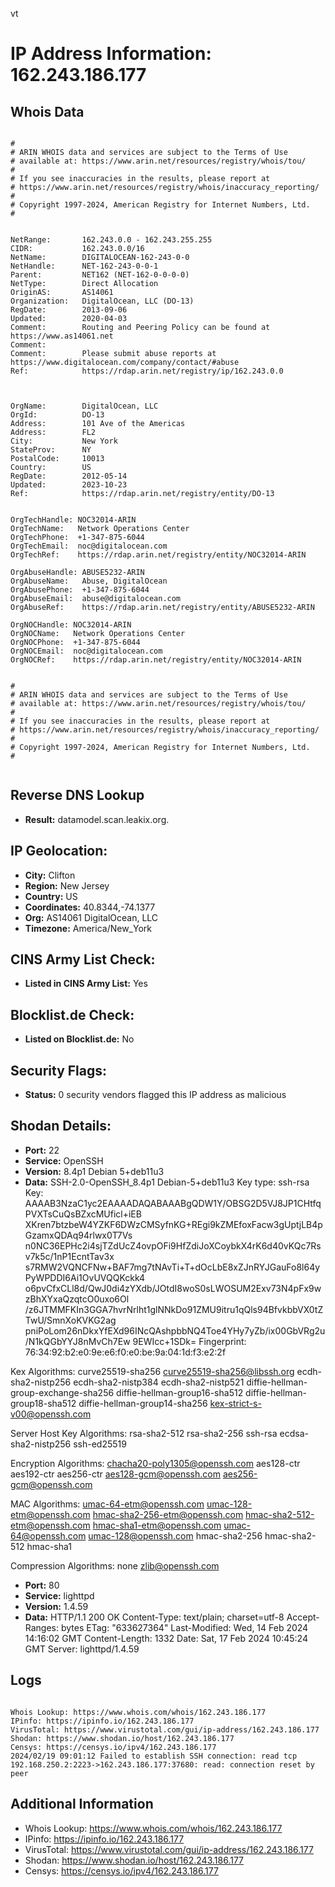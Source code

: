 vt
# IP Address Information: 162.243.186.177

## Whois Data
```

#
# ARIN WHOIS data and services are subject to the Terms of Use
# available at: https://www.arin.net/resources/registry/whois/tou/
#
# If you see inaccuracies in the results, please report at
# https://www.arin.net/resources/registry/whois/inaccuracy_reporting/
#
# Copyright 1997-2024, American Registry for Internet Numbers, Ltd.
#


NetRange:       162.243.0.0 - 162.243.255.255
CIDR:           162.243.0.0/16
NetName:        DIGITALOCEAN-162-243-0-0
NetHandle:      NET-162-243-0-0-1
Parent:         NET162 (NET-162-0-0-0-0)
NetType:        Direct Allocation
OriginAS:       AS14061
Organization:   DigitalOcean, LLC (DO-13)
RegDate:        2013-09-06
Updated:        2020-04-03
Comment:        Routing and Peering Policy can be found at https://www.as14061.net
Comment:        
Comment:        Please submit abuse reports at https://www.digitalocean.com/company/contact/#abuse
Ref:            https://rdap.arin.net/registry/ip/162.243.0.0



OrgName:        DigitalOcean, LLC
OrgId:          DO-13
Address:        101 Ave of the Americas
Address:        FL2
City:           New York
StateProv:      NY
PostalCode:     10013
Country:        US
RegDate:        2012-05-14
Updated:        2023-10-23
Ref:            https://rdap.arin.net/registry/entity/DO-13


OrgTechHandle: NOC32014-ARIN
OrgTechName:   Network Operations Center
OrgTechPhone:  +1-347-875-6044 
OrgTechEmail:  noc@digitalocean.com
OrgTechRef:    https://rdap.arin.net/registry/entity/NOC32014-ARIN

OrgAbuseHandle: ABUSE5232-ARIN
OrgAbuseName:   Abuse, DigitalOcean 
OrgAbusePhone:  +1-347-875-6044 
OrgAbuseEmail:  abuse@digitalocean.com
OrgAbuseRef:    https://rdap.arin.net/registry/entity/ABUSE5232-ARIN

OrgNOCHandle: NOC32014-ARIN
OrgNOCName:   Network Operations Center
OrgNOCPhone:  +1-347-875-6044 
OrgNOCEmail:  noc@digitalocean.com
OrgNOCRef:    https://rdap.arin.net/registry/entity/NOC32014-ARIN


#
# ARIN WHOIS data and services are subject to the Terms of Use
# available at: https://www.arin.net/resources/registry/whois/tou/
#
# If you see inaccuracies in the results, please report at
# https://www.arin.net/resources/registry/whois/inaccuracy_reporting/
#
# Copyright 1997-2024, American Registry for Internet Numbers, Ltd.
#


```
## Reverse DNS Lookup
- **Result:** datamodel.scan.leakix.org.

## IP Geolocation:
- **City:** Clifton
- **Region:** New Jersey
- **Country:** US
- **Coordinates:** 40.8344,-74.1377
- **Org:** AS14061 DigitalOcean, LLC
- **Timezone:** America/New_York

## CINS Army List Check:
- **Listed in CINS Army List:** 
Yes

## Blocklist.de Check:
- **Listed on Blocklist.de:** 
No

## Security Flags:
- **Status:** 0 security vendors flagged this IP address as malicious

## Shodan Details:
- **Port:** 22
- **Service:** OpenSSH
- **Version:** 8.4p1 Debian 5+deb11u3
- **Data:** SSH-2.0-OpenSSH_8.4p1 Debian-5+deb11u3
Key type: ssh-rsa
Key: AAAAB3NzaC1yc2EAAAADAQABAAABgQDW1Y/OBSG2D5VJ8JP1CHtfqPVXTsCuQsBZxcMUficl+iEB
XKren7btzbeW4YZKF6DWzCMSyfnKG+REgi9kZMEfoxFacw3gUptjLB4pGzamxQDAq94rlwx0T7Vs
n0NC36EPHc2i4sjTZdUcZ4ovpOFi9HfZdiJoXCoybkX4rK6d40vKQc7Rsv7k5c/1nP1EcntTav3x
s7RMW2VQNCFNw+BAF7mg7tNAvTi+T+dOcLbE8xZJnRYJGauFo8l64yPyWPDDI6Ai1OvUVQQKckk4
o6pvCfxCLl8d/QwJ0di4zYXdb/JOtdI8woS0sLWOSUM2Exv73N4pFx9wzBhXYxaQzqtcO0uxo6Ol
/z6JTMMFKIn3GGA7hvrNrlht1glNNkDo91ZMU9itru1qQls94BfvkbbVX0tZTwU/SmnXoKVKG2ag
pniPoLom26nDkxYfEXd96INcQAshpbbNQ4Toe4YHy7yZb/ix00GbVRg2u/N1kQGbYYJ8nMvCh7Ew
9EWIcc+1SDk=
Fingerprint: 76:34:92:b2:e0:9e:e6:f0:e0:be:9a:04:1d:f3:e2:2f

Kex Algorithms:
	curve25519-sha256
	curve25519-sha256@libssh.org
	ecdh-sha2-nistp256
	ecdh-sha2-nistp384
	ecdh-sha2-nistp521
	diffie-hellman-group-exchange-sha256
	diffie-hellman-group16-sha512
	diffie-hellman-group18-sha512
	diffie-hellman-group14-sha256
	kex-strict-s-v00@openssh.com

Server Host Key Algorithms:
	rsa-sha2-512
	rsa-sha2-256
	ssh-rsa
	ecdsa-sha2-nistp256
	ssh-ed25519

Encryption Algorithms:
	chacha20-poly1305@openssh.com
	aes128-ctr
	aes192-ctr
	aes256-ctr
	aes128-gcm@openssh.com
	aes256-gcm@openssh.com

MAC Algorithms:
	umac-64-etm@openssh.com
	umac-128-etm@openssh.com
	hmac-sha2-256-etm@openssh.com
	hmac-sha2-512-etm@openssh.com
	hmac-sha1-etm@openssh.com
	umac-64@openssh.com
	umac-128@openssh.com
	hmac-sha2-256
	hmac-sha2-512
	hmac-sha1

Compression Algorithms:
	none
	zlib@openssh.com


- **Port:** 80
- **Service:** lighttpd
- **Version:** 1.4.59
- **Data:** HTTP/1.1 200 OK
Content-Type: text/plain; charset=utf-8
Accept-Ranges: bytes
ETag: "633627364"
Last-Modified: Wed, 14 Feb 2024 14:16:02 GMT
Content-Length: 1332
Date: Sat, 17 Feb 2024 10:45:24 GMT
Server: lighttpd/1.4.59



## Logs
```

Whois Lookup: https://www.whois.com/whois/162.243.186.177
IPinfo: https://ipinfo.io/162.243.186.177
VirusTotal: https://www.virustotal.com/gui/ip-address/162.243.186.177
Shodan: https://www.shodan.io/host/162.243.186.177
Censys: https://censys.io/ipv4/162.243.186.177
2024/02/19 09:01:12 Failed to establish SSH connection: read tcp 192.168.250.2:2223->162.243.186.177:37680: read: connection reset by peer

```
## Additional Information
- Whois Lookup: https://www.whois.com/whois/162.243.186.177
- IPinfo: https://ipinfo.io/162.243.186.177
- VirusTotal: https://www.virustotal.com/gui/ip-address/162.243.186.177
- Shodan: https://www.shodan.io/host/162.243.186.177
- Censys: https://censys.io/ipv4/162.243.186.177


